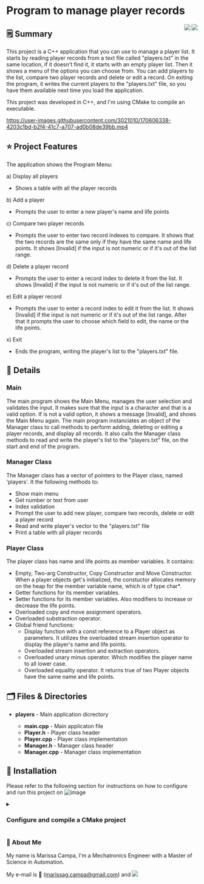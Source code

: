 # Program to manage player records #
<img align="right" src="https://img.shields.io/badge/C%2B%2B-00599C?style=for-the-badge&logo=c%2B%2B&logoColor=white"/>
<img align="right" src="https://img.shields.io/badge/CMake-064F8C?style=for-the-badge&logo=cmake&logoColor=white"/>

## 🗒️ Summary ##

This project is a C++ application that you can use to manage a player list. It starts by reading player records from a text file called "players.txt" in the same location, if it doesn't find it, it starts with an empty player list. Then it shows a menu of the options you can choose from. You can add players to the list, compare two player records and delete or edit a record.
On exiting the program, it writes the current players to the "players.txt" file, so you have them available next time you load the application.

This project was developed in C++, and I'm using CMake to compile an executable.

https://user-images.githubusercontent.com/3021010/170606338-4203c1bd-b2f4-41c7-a707-ad0b08de39bb.mp4


## ⭐ Project Features ##

The application shows the Program Menu:

a) Display all players 
 * Shows a table with all the player records

b) Add a player
 * Prompts the user to enter a new player's name and life points

c) Compare two player records 
 * Prompts the user to enter two record indexes to compare. It shows that the two records are the same only if they have the same name and life points. It shows [Invalid] if the input is not numeric or if it's out of the list range.

d) Delete a player record 
 * Prompts the user to enter a record index to delete it from the list. It shows [Invalid] if the input is not numeric or if it's out of the list range.

e) Edit a player record 
 * Prompts the user to enter a record index to edit it from the list. It shows [Invalid] if the input is not numeric or if it's out of the list range. After that it prompts the user to choose which field to edit, the name or the life points.

x) Exit
 * Ends the program, writing the player's list to the "players.txt" file.


## 📝 Details  ##

### Main ###
The main program shows the Main Menu, manages the user selection and validates the input. It makes sure that the input is a character and that is a valid option. If is not a valid option, it shows a message [Invalid], and shows the Main Menu again. The main program instanciates an object of the Manager class to call methods to perform adding, deleting or editing a player records, and display all records. It also calls the Manager class methods to read and write the player's list to the "players.txt" file, on the start and end of the program.

### Manager Class ### 
The Manager class has a vector of pointers to the Player class, named 'players'. It the following methods to:
- Show main menu
- Get number or text from user
- Index validation
- Prompt the user to add new player, compare two records, delete or edit a player record
- Read and write player's vector to the "players.txt" file
- Print a table with all player records

### Player Class ### 
The player class has name and life points as member variables. It contains:
* Empty, Two-arg Constructor, Copy Constructor and Move Constructor. When a player objects get's initialized, the constuctor allocates memory on the heap for the member variable name, which is of type char*. 
* Getter functions for its member variables.
* Setter functions for its member variables. Also modifiers to increase or decrease the life points.
* Overloaded copy and move assignment operators.
* Overloaded substraction operator. 
* Global friend functions: 
  * Display function with a const reference to a Player object as parameters. It utilizes the overloaded stream insertion operator to display the player's name and life points.
  * Overloaded stream insertion and extraction operators.
  * Overloaded unary minus operator. Which modifies the player name to all lower case.
  * Overloaded equality operator. It returns true of two Player objects have the same name and life points.


## 🗂️ Files & Directories ##

<section>
  <ul>
    <li><b>players</b> - Main application dicrectory</li>
    <ul>
      <li><b>main.cpp</b> - Main applicaton file</li>
      <li><b>Player.h</b> - Player class header</li>
      <li><b>Player.cpp</b> - Player class implementation</li>
      <li><b>Manager.h</b> - Manager class header</li>
      <li><b>Manager.cpp</b> - Manager class implementation</li>
    </ul>
  </ul>
</section>


## 💽 Installation ##

Please refer to the following section for instructions on how to configure and run this project on ![image](https://img.shields.io/badge/Windows-0078D6?style=for-the-badge&logo=windows&logoColor=white)

<details>
  <summary><h3>Configure and compile a CMake project</h3></summary>
  
  <p>This is a CMake project that compiles C++ files and creates an application executable. </p>

  <h4>CMake configuration</h4>
  <p>You can clone this repository into a local folder in your computer.</p>
  
  <h4> Generate configuration files</h4>
  <p>In a terminal, change to the project directory where the CMakeLists.txt file is, and create a new directory called 'build'.</p>
  
  ```bash
  > mkdir build
  ```
  
  <p>Then use the following command to generate the necessary files for your compiler to build the application.</p>
  
  ```bash
  > cmake -S . -B build -G "MinGW Makefiles"
  ```
  
  <p>Where -S is the source directory, where a point specifies current directory, -B is the output build directory, and -G is the CMake Generator to use. You can choose the generator you would like. </p>

  <h4>Compile the project</h4>
  <p>Move to the "build" directory and use the "make" command to create the application executable:</p>
  
  ```bash
  > cd build
  > make
  ```

  <p>To run the program:</p>
    
  ```bash
  > main.exe
  ```
</details>


### 👋 About Me ###
My name is Marissa Campa, I'm a Mechatronics Engineer with a Master of Science in Automation.

My e-mail is 📧 (marissag.campa@gmail.com) and 
<a href="https://www.linkedin.com/in/marissa-campa/">
 <img src="https://img.shields.io/badge/linkedin-%230077B5.svg?&style=for-the-badge&logo=linkedin&logoColor=white" />
</a>
  
